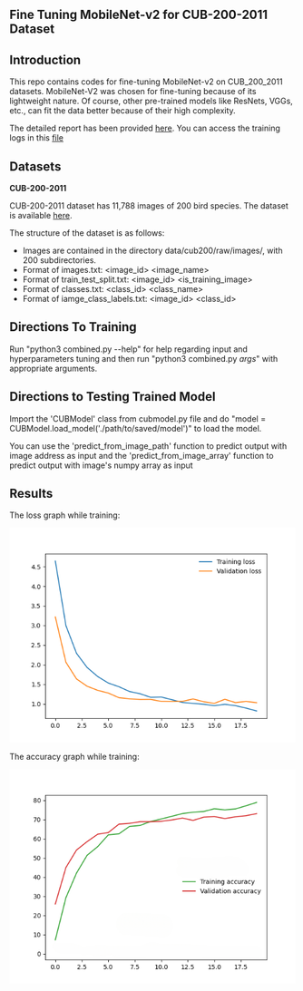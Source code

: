 ## Fine Tuning MobileNet-v2 for CUB-200-2011 Dataset
## Introduction
This repo contains codes for fine-tuning MobileNet-v2 on CUB_200_2011 datasets. MobileNet-V2 was chosen for fine-tuning because of its lightweight nature. Of course, other pre-trained models like ResNets, VGGs, etc., can fit the data better because of their high complexity.

The detailed report has been provided [here](./report.pdf). You can access the training logs in this [file](./training.log)
## Datasets
**CUB-200-2011**

CUB-200-2011 dataset has 11,788 images of 200 bird species. The dataset is available [here](https://data.caltech.edu/records/65de6-vp158/files/CUB_200_2011.tgz?download=1).

The structure of the dataset is as follows:
- Images are contained in the directory data/cub200/raw/images/, with 200 subdirectories.
- Format of images.txt: <image_id> <image_name>
- Format of train_test_split.txt: <image_id> <is_training_image>
- Format of classes.txt: <class_id> <class_name>
- Format of iamge_class_labels.txt: <image_id> <class_id>

## Directions To Training
Run "python3 combined.py --help" for help regarding input and hyperparameters tuning and then run "python3 combined.py _args_" with appropriate arguments.

## Directions to Testing Trained Model
Import the 'CUBModel' class from cubmodel.py file and do "model = CUBModel.load_model('./path/to/saved/model')" to load the model. 

You can use the 'predict_from_image_path' function to predict output with image address as input and the 'predict_from_image_array' function to predict output with image's numpy array as input

## Results
The loss graph while training:

![Loss](./loss.png)

The accuracy graph while training:

![Accuracy](./accuracy.png)